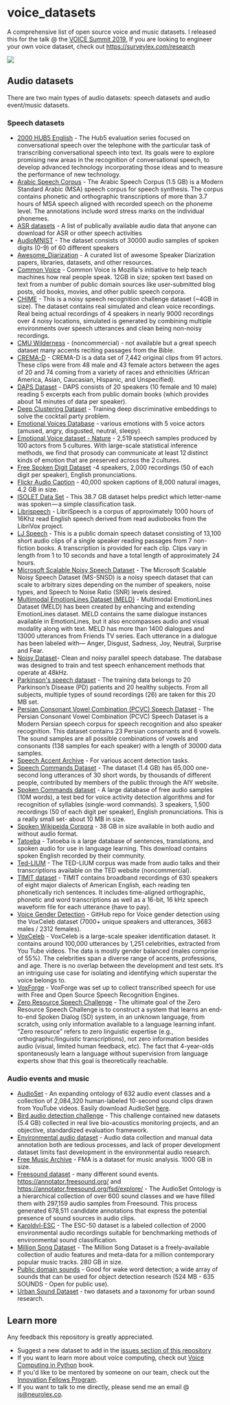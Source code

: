 # voice_datasets
A comprehensive list of open source voice and music datasets. I released this for the talk @ the [VOICE Summit 2019.](https://github.com/jim-schwoebel/voice_gender_detection) If you are looking to engineer your own voice dataset, check out https://surveylex.com/research

![](https://media.giphy.com/media/3o6ozifkiTecWsJOFO/giphy.gif)

## Audio datasets 
There are two main types of audio datasets: speech datasets and audio event/music datasets. 

### Speech datasets 
* [2000 HUB5 English](https://catalog.ldc.upenn.edu/LDC2002T43) - The Hub5 evaluation series focused on conversational speech over the telephone with the particular task of transcribing conversational speech into text. Its goals were to explore promising new areas in the recognition of conversational speech, to develop advanced technology incorporating those ideas and to measure the performance of new technology.
* [Arabic Speech Corpus](http://en.arabicspeechcorpus.com/) - The Arabic Speech Corpus (1.5 GB) is a Modern Standard Arabic (MSA) speech corpus for speech synthesis. The corpus contains phonetic and orthographic transcriptions of more than 3.7 hours of MSA speech aligned with recorded speech on the phoneme level. The annotations include word stress marks on the individual phonemes. 
* [ASR datasets](https://github.com/robmsmt/ASR_Audio_Data_Links) - A list of publically available audio data that anyone can download for ASR or other speech activities
* [AudioMNIST](https://github.com/soerenab/AudioMNIST) - The dataset consists of 30000 audio samples of spoken digits (0-9) of 60 different speakers
* [Awesome_Diarization](https://github.com/jim-schwoebel/awesome-diarization) - A curated list of awesome Speaker Diarization papers, libraries, datasets, and other resources. 
* [Common Voice](https://voice.mozilla.org/) - Common Voice is Mozilla's initiative to help teach machines how real people speak. 12GB in size; spoken text based on text from a number of public domain sources like user-submitted blog posts, old books, movies, and other public speech corpora.
* [CHIME](https://archive.org/details/chime-home) - This is a noisy speech recognition challenge dataset (~4GB in size). The dataset contains real simulated and clean voice recordings. Real being actual recordings of 4 speakers in nearly 9000 recordings over 4 noisy locations, simulated is generated by combining multiple environments over speech utterances and clean being non-noisy recordings. 
* [CMU Wilderness](http://festvox.org/cmu_wilderness/) - (noncommercial) - not available but a great speech dataset many accents reciting passages from the Bible.
* [CREMA-D](https://github.com/CheyneyComputerScience/CREMA-D) - CREMA-D is a data set of 7,442 original clips from 91 actors. These clips were from 48 male and 43 female actors between the ages of 20 and 74 coming from a variety of races and ethnicities (African America, Asian, Caucasian, Hispanic, and Unspecified).
* [DAPS Dataset](https://archive.org/details/daps_dataset) - DAPS consists of 20 speakers (10 female and 10 male) reading 5 excerpts each from public domain books (which provides about 14 minutes of data per speaker). 
* [Deep Clustering Dataset](https://www.merl.com/demos/deep-clustering) - Training deep discriminative embeddings to solve the cocktail party problem.
* [Emotional Voices Database](https://github.com/numediart/EmoV-DB) - various emotions with 5 voice actors (amused, angry, disgusted, neutral, sleepy).
* [Emotional Voice dataset - Nature](https://www.nature.com/articles/s41562-019-0533-6) -  2,519 speech samples produced by 100 actors from 5 cultures. With large-scale statistical inference methods, we find that prosody can communicate at least 12 distinct kinds of emotion that are preserved across the 2 cultures. 
* [Free Spoken Digit Dataset](https://github.com/Jakobovski/free-spoken-digit-dataset) -4 speakers, 2,000 recordings (50 of each digit per speaker), English pronunciations.
* [Flickr Audio Caption](https://groups.csail.mit.edu/sls/downloads/flickraudio/) - 40,000 spoken captions of 8,000 natural images, 4.2 GB in size.
* [ISOLET Data Set](https://data.world/uci/isolet) - This 38.7 GB dataset helps predict which letter-name was spoken — a simple classification task.
* [Librispeech](https://www.openslr.org/12) - LibriSpeech is a corpus of approximately 1000 hours of 16Khz read English speech derived from read audiobooks from the LibriVox project.
* [LJ Speech](https://keithito.com/LJ-Speech-Dataset/) - This is a public domain speech dataset consisting of 13,100 short audio clips of a single speaker reading passages from 7 non-fiction books. A transcription is provided for each clip. Clips vary in length from 1 to 10 seconds and have a total length of approximately 24 hours.
* [Microsoft Scalable Noisy Speech Dataset](https://github.com/microsoft/MS-SNSD) - The Microsoft Scalable Noisy Speech Dataset (MS-SNSD) is a noisy speech dataset that can scale to arbitrary sizes depending on the number of speakers, noise types, and Speech to Noise Ratio (SNR) levels desired.
* [Multimodal EmotionLines Dataset (MELD)](https://github.com/SenticNet/MELD) - Multimodal EmotionLines Dataset (MELD) has been created by enhancing and extending EmotionLines dataset. MELD contains the same dialogue instances available in EmotionLines, but it also encompasses audio and visual modality along with text. MELD has more than 1400 dialogues and 13000 utterances from Friends TV series. Each utterance in a dialogue has been labeled with— Anger, Disgust, Sadness, Joy, Neutral, Surprise and Fear. 
* [Noisy Dataset](https://datashare.is.ed.ac.uk/handle/10283/2791)- Clean and noisy parallel speech database. The database was designed to train and test speech enhancement methods that operate at 48kHz. 
* [Parkinson's speech dataset](https://archive.ics.uci.edu/ml/datasets/Parkinson+Speech+Dataset+with++Multiple+Types+of+Sound+Recordings) - The training data belongs to 20 Parkinson’s Disease (PD) patients and 20 healthy subjects. From all subjects, multiple types of sound recordings (26) are taken for this 20 MB set.
* [Persian Consonant Vowel Combination (PCVC) Speech Dataset](https://github.com/S-Malek/PCVC) - The Persian Consonant Vowel Combination (PCVC) Speech Dataset is a Modern Persian speech corpus for speech recognition and also speaker recognition. This dataset contains 23 Persian consonants and 6 vowels. The sound samples are all possible combinations of vowels and consonants (138 samples for each speaker) with a length of 30000 data samples.
* [Speech Accent Archive](https://www.kaggle.com/rtatman/speech-accent-archive/version/1) - For various accent detection tasks.
* [Speech Commands Dataset](http://ai.googleblog.com/2017/08/launching-speech-commands-dataset.html) - The dataset (1.4 GB) has 65,000 one-second long utterances of 30 short words, by thousands of different people, contributed by members of the public through the AIY website.
* [Spoken Commands dataset](https://github.com/JohannesBuchner/spoken-command-recognition) - A large database of free audio samples (10M words), a test bed for voice activity detection algorithms and for recognition of syllables (single-word commands). 3 speakers, 1,500 recordings (50 of each digit per speaker), English pronunciations. This is a really small set- about 10 MB in size.
* [Spoken Wikipeida Corpora](https://nats.gitlab.io/swc/) - 38 GB in size available in both audio and without audio format.
* [Tatoeba](https://tatoeba.org/eng/downloads) - Tatoeba is a large database of sentences, translations, and spoken audio for use in language learning. This download contains spoken English recorded by their community.
* [Ted-LIUM](https://www.openslr.org/51/) - The TED-LIUM corpus was made from audio talks and their transcriptions available on the TED website (noncommercial).
* [TIMIT dataset](https://catalog.ldc.upenn.edu/LDC93S1) - TIMIT contains broadband recordings of 630 speakers of eight major dialects of American English, each reading ten phonetically rich sentences. It includes time-aligned orthographic, phonetic and word transcriptions as well as a 16-bit, 16 kHz speech waveform file for each utterance (have to pay).
* [Voice Gender Detection](https://github.com/jim-schwoebel/voice_gender_detection) - GitHub repo for Voice gender detection using the VoxCeleb dataset (7000+ unique speakers and utterances, 3683 males / 2312 females).
* [VoxCeleb](https://github.com/andabi/voice-vector) - VoxCeleb is a large-scale speaker identification dataset. It contains around 100,000 utterances by 1,251 celebrities, extracted from You Tube videos. The data is mostly gender balanced (males comprise of 55%). The celebrities span a diverse range of accents, professions, and age. There is no overlap between the development and test sets. It’s an intriguing use case for isolating and identifying which superstar the voice belongs to.
* [VoxForge](http://www.repository.voxforge1.org/downloads/SpeechCorpus/Trunk/) - VoxForge was set up to collect transcribed speech for use with Free and Open Source Speech Recognition Engines.
* [Zero Resource Speech Challenge](https://github.com/bootphon/zerospeech2017) - The ultimate goal of the Zero Resource Speech Challenge is to construct a system that learns an end-to-end Spoken Dialog (SD) system, in an unknown language, from scratch, using only information available to a language learning infant. “Zero resource” refers to zero linguistic expertise (e.g., orthographic/linguistic transcriptions), not zero information besides audio (visual, limited human feedback, etc). The fact that 4-year-olds spontaneously learn a language without supervision from language experts show that this goal is theoretically reachable.

### Audio events and music 
* [AudioSet](https://research.google.com/audioset/) - An expanding ontology of 632 audio event classes and a collection of 2,084,320 human-labeled 10-second sound clips drawn from YouTube videos. Easily download AudioSet [here](https://github.com/jim-schwoebel/download_audioset).
* [Bird audio detection challenge](http://machine-listening.eecs.qmul.ac.uk/bird-audio-detection-challenge/) -  This challenge contained new datasets (5.4 GB) collected in real live bio-acoustics monitoring projects, and an objective, standardized evaluation framework.
* [Environmental audio dataset](http://www.cs.tut.fi/~heittolt/datasets) - Audio data collection and manual data annotation both are tedious processes, and lack of proper development dataset limits fast development in the environmental audio research.
* [Free Music Archive](https://github.com/mdeff/fma) - FMA is a dataset for music analysis. 1000 GB in size.
* [Freesound dataset](https://www.kaggle.com/c/freesound-audio-tagging-2019/data) - many different sound events. https://annotator.freesound.org/ and https://annotator.freesound.org/fsd/explore/ - The AudioSet Ontology is a hierarchical collection of over 600 sound classes and we have filled them with 297,159 audio samples from Freesound. This process generated 678,511 candidate annotations that express the potential presence of sound sources in audio clips.
* [Karoldvl-ESC](https://github.com/karoldvl/ESC-50) - The ESC-50 dataset is a labeled collection of 2000 environmental audio recordings suitable for benchmarking methods of environmental sound classification.
* [Million Song Dataset](https://labrosa.ee.columbia.edu/millionsong/) - The Million Song Dataset is a freely-available collection of audio features and meta-data for a million contemporary popular music tracks. 280 GB in size.
* [Public domain sounds](http://pdsounds.tuxfamily.org/) - Good for wake word detection; a wide array of sounds that can be used for object detection research (524 MB - 635 SOUNDS - Open for public use). 
* [Urban Sound Dataset](https://urbansounddataset.weebly.com/) - two datasets and a taxonomy for urban sound research.

## Learn more
Any feedback this repository is greatly appreciated. 

* Suggest a new dataset to add in the [issues section of this repository](https://github.com/jim-schwoebel/voice_datasets/issues)
* If you want to learn more about voice computing, check out [Voice Computing in Python](https://github.com/jim-schwoebel/voicebook) book.
* If you'd like to be mentored by someone on our team, check out the [Innovation Fellows Program](http://neurolex.ai/research).
* If you want to talk to me directly, please send me an email @ js@neurolex.co. 
